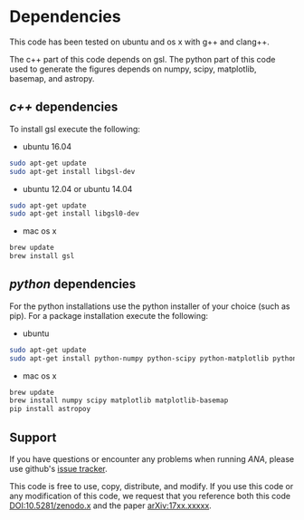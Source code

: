 # Dependencies
This code has been tested on ubuntu and os x with g++ and clang++.

The c++ part of this code depends on gsl.
The python part of this code used to generate the figures depends on numpy, scipy, matplotlib, basemap, and astropy.

## *c++* dependencies
To install gsl execute the following:

* ubuntu 16.04
```sh
sudo apt-get update
sudo apt-get install libgsl-dev
```
* ubuntu 12.04 or ubuntu 14.04
```sh
sudo apt-get update
sudo apt-get install libgsl0-dev
```
* mac os x
```sh
brew update
brew install gsl
```

## *python* dependencies
For the python installations use the python installer of your choice (such as pip). For a package installation execute the following:
* ubuntu
```sh
sudo apt-get update
sudo apt-get install python-numpy python-scipy python-matplotlib python-mpltoolkits.basemap python-astropy
```
* mac os x
```sh
brew update
brew install numpy scipy matplotlib matplotlib-basemap
pip install astropoy
```

## Support
If you have questions or encounter any problems when running *ANA*, please use github's [issue tracker](https://github.com/PeterDenton/ANA/issues).

This code is free to use, copy, distribute, and modify.
If you use this code or any modification of this code, we request that you reference both this code [DOI:10.5281/zenodo.x](zenodo.org/record/x) and the paper [arXiv:17xx.xxxxx](https://arxiv.org/abs/17xx.xxxxx).
